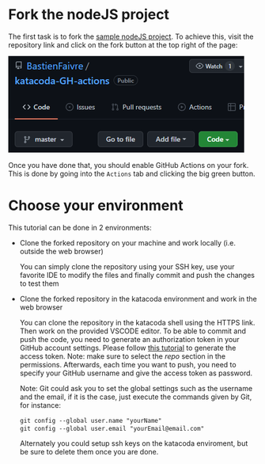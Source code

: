 # Fork the nodeJS project

The first task is to fork the [sample nodeJS project](https://github.com/BastienFaivre/katacoda-GH-actions). To achieve this, visit the repository link and click on the fork button at the top right of the page:

![fork](./assets/fork.png)

Once you have done that, you should enable GitHub Actions on your fork. This is done by going into the `Actions` tab and clicking the big green button.

# Choose your environment

This tutorial can be done in 2 environments:

- Clone the forked repository on your machine and work locally (i.e. outside the web browser)

    You can simply clone the repository using your SSH key, use your favorite IDE to modify the files and finally commit and push the changes to test them

- Clone the forked repository in the katacoda environment and work in the web browser

    You can clone the repository in the katacoda shell using the HTTPS link. Then work on the provided VSCODE editor. To be able to commit and push the code, you need to generate an authorization token in your GitHub account settings. Please follow [this tutorial](https://docs.github.com/en/authentication/keeping-your-account-and-data-secure/creating-a-personal-access-token) to generate the access token. Note: make sure to select the *repo* section in the permissions. Afterwards, each time you want to push, you need to specify your GitHub username and give the access token as password.

    Note: Git could ask you to set the global settings such as the username and the email, if it is the case, just execute the commands given by Git, for instance:
    ```
    git config --global user.name "yourName"
    git config --global user.email "yourEmail@email.com"
    ```

    Alternately you could setup ssh keys on the katacoda enviroment, but be sure to delete them once you are done.



